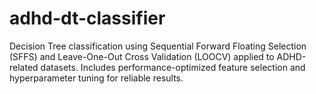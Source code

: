 # adhd-dt-classifier
Decision Tree classification using Sequential Forward Floating Selection (SFFS) and Leave-One-Out Cross Validation (LOOCV) applied to ADHD-related datasets. Includes performance-optimized feature selection and hyperparameter tuning for reliable results.
